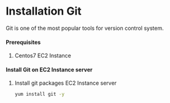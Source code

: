 # Installation Git 
Git is one of the most popular tools for version control system. 


#### Prerequisites
1. Centos7 EC2 Instance

#### Install Git on EC2 Instance server
1. Install git packages EC2 Instance server
   ```sh
   yum install git -y
   ```

